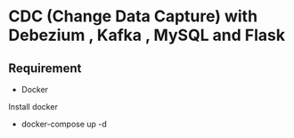 # CDC (Change Data Capture) with Debezium , Kafka , MySQL and Flask
## Requirement
 - Docker

Install docker
- docker-compose up -d
